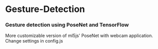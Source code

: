 # Gesture-Detection
### Gesture detection using PoseNet and TensorFlow
More customizable version of ml5js' PoseNet with webcam application.
Change settings in config.js
